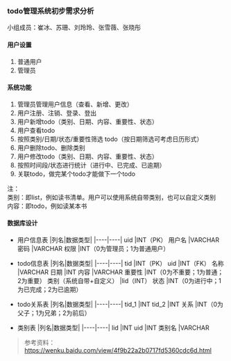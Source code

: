 ### todo管理系统初步需求分析
小组成员：崔冰、苏珊、刘玲玲、张雪薇、张晓彤  

#### 用户设置
1.	普通用户
2.	管理员

#### 系统功能
1.	管理员管理用户信息（查看、新增、更改）
2.	用户注册、注销、登录、登出
3.	用户新增todo（类别、日期、内容、重要性、状态）
4.	用户查看todo
5.	按照类别/日期/状态/重要性筛选 todo（按日期筛选可考虑日历形式）
6.	用户删除todo、删除类别
7.	用户修改todo（类别、日期、内容、重要性、状态）
8.	按照时间段/状态进行统计（进行中、已完成、已逾期）
9.	关联todo，做完某个todo才能做下一个todo

注：  
类别：即list，例如读书清单。用户可以使用系统自带类别，也可以自定义类别  
内容：即todo，例如读某本书  

#### 数据库设计
- 用户信息表
|列名|数据类型|
|----|----|
uid |INT（PK）
用户名 |VARCHAR
密码 |VARCHAR
权限 |INT（0为管理员；1为普通用户）

- todo信息表
|列名|数据类型|
|----|----|
tid |INT（PK）
uid |INT（FK）
名称 |VARCHAR
日期 |INT
内容 |VARCHAR
重要性 |INT（0为不重要；1为普通；2为重要）
类别（系统自带+自定义） |lid（INT）
状态 |INT（0为进行中；1为已完成；2为已逾期）

-  todo关系表
|列名|数据类型|
|----|----|
tid_1 |INT
tid_2 |INT
关系 |INT（0为父子；1为兄弟；2为前后）

- 类别表
|列名|数据类型|
|----|----|
lid |INT
uid |INT
类别名 |VARCHAR

>参考资料：https://wenku.baidu.com/view/4f9b22a2b0717fd5360cdc6d.html
